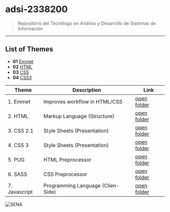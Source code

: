 # adsi-2338200
> Repositorio del Tecnólogo en Análisis y Desarrollo de Sistemas de Información
---
## List of Themes 

- **01** [Emmet](01-emmet/)
- **02** [HTML](02-html)
- **03** [CSS](03-css)
- **04** [CSS3](04-css3)

| Theme | Description | Link
| --- | --- | --- |
| 1. Emmet      | Improves workflow in HTML/CSS     | [open folder](01-emmet/)      |
| 2. HTML       | Markup Language (Structure)       | [open folder](02-html/)       |
| 3. CSS 2.1    | Style Sheets (Presentation)       | [open folder](03-css/)        |
| 4. CSS 3      | Style Sheets (Presentation)       | [open folder](04-css3/)       |
| 5. PUG        | HTML Preprocessor                 | [open folder](05-pug/)        |
| 6. SASS       | CSS Preprocessor                  | [open folder](06-sass/)       |
| 7. Javascript | Programming Language (Clien-Side) | [open folder](07-javascript/) |

![SENA](https://upload.wikimedia.org/wikipedia/commons/thumb/8/83/Sena_Colombia_logo.svg/1200px-Sena_Colombia_logo.svg.png)

